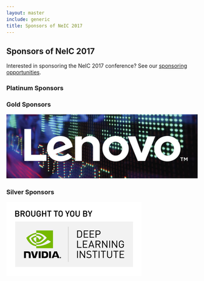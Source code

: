 ```yaml
---
layout: master
include: generic
title: Sponsors of NeIC 2017
---
```


## Sponsors of NeIC 2017

Interested in sponsoring the NeIC 2017 conference? See our [sponsoring opportunities](/sponsoring/).

### Platinum Sponsors

### Gold Sponsors

<a href="http://shop.lenovo.com/dk/da/systems/solutions/hpc/#tab-hpc_unleashed"><img src="/assets/img/logo/LenovoImage-DCG-Ticker-scr-600.jpg" alt="Lenovo">
</a>

### Silver Sponsors
<a href="http://www.nvidia.com"><img src="/assets/img/logo/16_DeepLearningInstitute_Logo_R11-RGB_BroughToYouBy-357.png" alt="NVIDIA Deep Learning Insitute">
</a>
